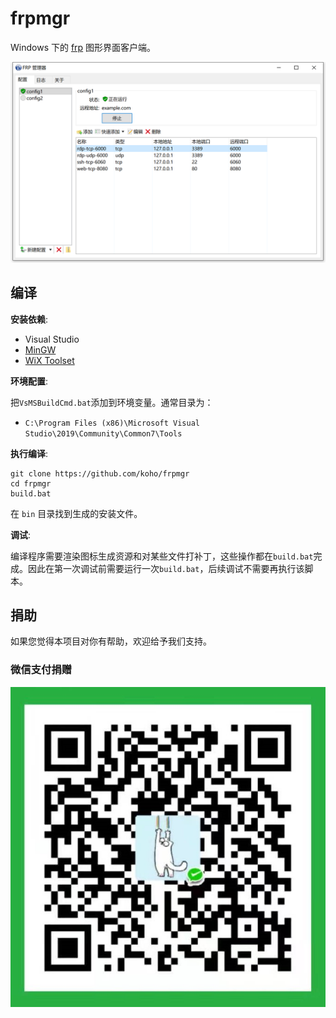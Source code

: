 # frpmgr

Windows 下的 [frp](https://github.com/fatedier/frp) 图形界面客户端。

![frpmgr](/docs/frpmgr.png)

## 编译
**安装依赖**:
- Visual Studio
- [MinGW](http://www.mingw.org/)
- [WiX Toolset](https://wixtoolset.org/)

**环境配置**:

把`VsMSBuildCmd.bat`添加到环境变量。通常目录为：
- `C:\Program Files (x86)\Microsoft Visual Studio\2019\Community\Common7\Tools`

**执行编译**:

```shell script
git clone https://github.com/koho/frpmgr
cd frpmgr
build.bat
```

在 `bin` 目录找到生成的安装文件。

**调试**:

编译程序需要渲染图标生成资源和对某些文件打补丁，这些操作都在`build.bat`完成。因此在第一次调试前需要运行一次`build.bat`，后续调试不需要再执行该脚本。

## 捐助

如果您觉得本项目对你有帮助，欢迎给予我们支持。

### 微信支付捐赠

![donate-wechat](/docs/donate-wechat.jpg)
